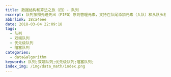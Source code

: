 ```yaml
---
title: 数据结构和算法之旅（四）- 队列
excerpt: 队列按照先进先出（FIFO）原则管理元素，支持在队尾添加元素（入队）和从队头移除元素（出队），适用于任务调度、缓冲和广度优先搜索等场景。
abbrlink: 18ca4eee
date: 2018-03-04 22:09:18
tags:
  - 队列
  - 双端队列
  - 优先级队列
  - 阻塞队列
categories:
  - data&algorithm
keywords: 队列;双端队列;优先级队列;阻塞队列;
index_img: /img/data_math/index.png
---
```

